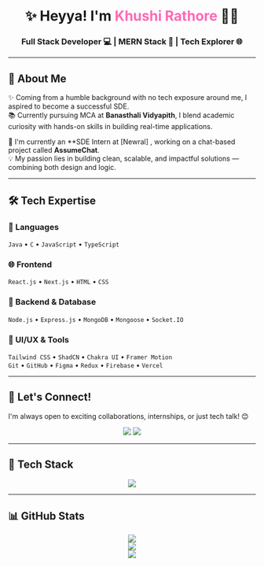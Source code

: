 <h1 align="center">✨ Heyya! I'm <span style="color:#ff69b4;">Khushi Rathore</span> 👩‍💻</h1>
<h3 align="center">Full Stack Developer 💻 | MERN Stack 🚀 | Tech Explorer 🌐</h3>

---

## 🌟 About Me

✨ Coming from a humble background with no tech exposure around me, I aspired to become a successful SDE.  
📚 Currently pursuing MCA at **Banasthali Vidyapith**, I blend academic curiosity with hands-on skills in building real-time applications.

💼 I'm currently an **SDE Intern at [Newral] , working on a chat-based project called **AssumeChat**.  
💡 My passion lies in building clean, scalable, and impactful solutions — combining both design and logic.

---

## 🛠️ Tech Expertise

### 🧠 Languages
`Java` • `C`  • `JavaScript` • `TypeScript`

### 🌐 Frontend
`React.js` • `Next.js` • `HTML` • `CSS`

### 🔧 Backend & Database
`Node.js` • `Express.js` • `MongoDB` • `Mongoose` • `Socket.IO`

### 🎨 UI/UX & Tools
`Tailwind CSS` • `ShadCN` • `Chakra UI` • `Framer Motion`  
`Git` • `GitHub` • `Figma` • `Redux` • `Firebase` • `Vercel`

---

## 💌 Let's Connect!
I'm always open to exciting collaborations, internships, or just tech talk! 😊

<p align="center">
  <a href="mailto:khushirathore649@gmail.com"><img src="https://img.shields.io/badge/Gmail-D14836?style=for-the-badge&logo=gmail&logoColor=white" /></a>
  <a href="https://www.linkedin.com/in/khushi-rathore-5363a8257"><img src="https://img.shields.io/badge/LinkedIn-0077B5?style=for-the-badge&logo=linkedin&logoColor=white" /></a>
</p>

---

## 🚀 Tech Stack
<p align="center">
  <img src="https://skillicons.dev/icons?i=html,css,js,ts,react,next,nodejs,express,mongodb,tailwind,chakra,docker,git,github,firebase,vercel,figma,redux,prisma,nginx" />
</p>

---

## 📊 GitHub Stats

<p align="center">
  <img src="https://github-readme-stats.vercel.app/api?username=Khushee21&show_icons=true&theme=tokyonight&hide_title=true" />
  <br />
  <img src="https://streak-stats.demolab.com?user=Khushee21&theme=tokyonight" />
  <br />
  <img src="https://github-readme-stats.vercel.app/api/top-langs/?username=Khushee21&layout=compact&theme=tokyonight&langs_count=6" />
</p>
